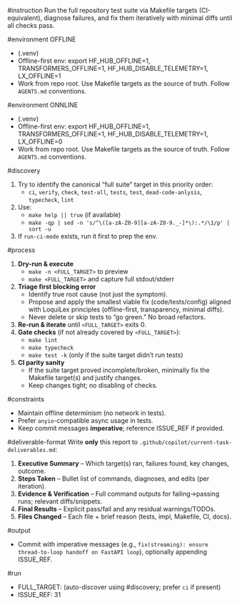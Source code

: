 #instruction
Run the full repository test suite via Makefile targets (CI-equivalent), diagnose failures, and fix them iteratively with minimal diffs until all checks pass.

#environment OFFLINE
- (.venv)
- Offline-first env: export HF_HUB_OFFLINE=1, TRANSFORMERS_OFFLINE=1, HF_HUB_DISABLE_TELEMETRY=1, LX_OFFLINE=1
- Work from repo root. Use Makefile targets as the source of truth. Follow `AGENTS.md` conventions.

#environment ONNLINE
- (.venv)
- Offline-first env: export HF_HUB_OFFLINE=1, TRANSFORMERS_OFFLINE=1, HF_HUB_DISABLE_TELEMETRY=1, LX_OFFLINE=0
- Work from repo root. Use Makefile targets as the source of truth. Follow `AGENTS.md` conventions.

#discovery
1) Try to identify the canonical “full suite” target in this priority order:
   - `ci`, `verify`, `check`, `test-all`, `tests`, `test`, `dead-code-anlysis`, `typecheck`, `lint`
2) Use:
   - `make help || true` (if available)
   - `make -qp | sed -n 's/^\([a-zA-Z0-9][a-zA-Z0-9._-]*\):.*/\1/p' | sort -u`
3) If `run-ci-mode` exists, run it first to prep the env.

#process
1) **Dry-run & execute**
   - `make -n <FULL_TARGET>` to preview
   - `make <FULL_TARGET>` and capture full stdout/stderr
2) **Triage first blocking error**
   - Identify true root cause (not just the symptom).
   - Propose and apply the smallest viable fix (code/tests/config) aligned with LoquiLex principles (offline-first, transparency, minimal diffs).
   - Never delete or skip tests to “go green.” No broad refactors.
3) **Re-run & iterate** until `<FULL_TARGET>` exits 0.
4) **Gate checks** (if not already covered by `<FULL_TARGET>`):
   - `make lint`
   - `make typecheck`
   - `make test -k` (only if the suite target didn’t run tests)
5) **CI parity sanity**
   - If the suite target proved incomplete/broken, minimally fix the Makefile target(s) and justify changes.
   - Keep changes tight; no disabling of checks.

#constraints
- Maintain offline determinism (no network in tests).
- Prefer `anyio`-compatible async usage in tests.
- Keep commit messages **imperative**; reference ISSUE_REF if provided.

#deliverable-format
Write **only** this report to `.github/copilot/current-task-deliverables.md`:
1. **Executive Summary** – Which target(s) ran, failures found, key changes, outcome.
2. **Steps Taken** – Bullet list of commands, diagnoses, and edits (per iteration).
3. **Evidence & Verification** – Full command outputs for failing→passing runs; relevant diffs/snippets.
4. **Final Results** – Explicit pass/fail and any residual warnings/TODOs.
5. **Files Changed** – Each file + brief reason (tests, impl, Makefile, CI, docs).

#output
- Commit with imperative messages (e.g., `fix(streaming): ensure thread-to-loop handoff on FastAPI loop`), optionally appending ISSUE_REF.

#run
- FULL_TARGET: (auto-discover using #discovery; prefer `ci` if present)
- ISSUE_REF: 31
